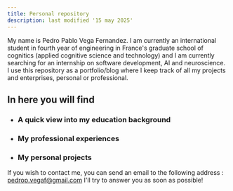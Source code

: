 ```yaml
---
title: Personal repository
description: last modified '15 may 2025'
---
```

My name is Pedro Pablo Vega Fernandez. I am currently an international student in fourth year of engineering in France's graduate school of cognitics (applied cognitive science and technology) and I am currently searching for an internship on software development, AI and neuroscience.
I use this repository as a portfolio/blog where I keep track of all my projects and enterprises, personal or professional.
## In here you will find
- ### A quick view into my education background
- ### My professional experiences
- ### My personal projects

If you wish to contact me, you can send an email to the following address : pedrop.vegaf@gmail.com
I'll try to answer you as soon as possible!
